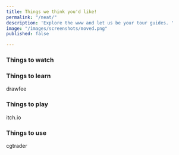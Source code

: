 ```yaml
---
title: Things we think you'd like!
permalink: "/neat/"
description: 'Explore the www and let us be your tour guides. '
image: "/images/screenshots/moved.png"
published: false

---
```

### Things to watch 

### Things to learn 

drawfee

### Things to play 

itch.io

### Things to use

cgtrader 